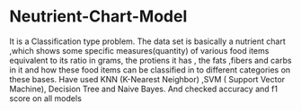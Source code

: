 # Neutrient-Chart-Model
It is a Classification type problem. The data set is basically a nutrient chart ,which shows some specific  measures(quantity) of various food items equivalent to its ratio in grams, the protiens it has , the fats ,fibers and carbs in it  and how these food items can be classified in to different categories on these bases. Have used KNN (K-Nearest Neighbor) ,SVM ( Support Vector Machine), Decision Tree and Naive Bayes. And checked accuracy and f1 score on all models
